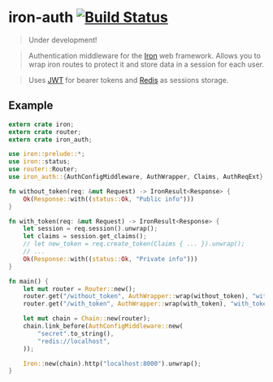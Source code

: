 iron-auth [![Build Status](https://travis-ci.org/Arekkusuva/iron-auth.svg?branch=master)](https://travis-ci.org/Arekkusuva/iron-auth)
==========

> Under development!

> Authentication middleware for the [Iron](https://github.com/iron/iron) web framework. 
> Allows you to wrap iron routes to protect it and store data in a session for each user.

> Uses [JWT](https://jwt.io) for bearer tokens and [Redis](https://redis.io) as sessions storage. 

## Example

```rust
extern crate iron;
extern crate router;
extern crate iron_auth;

use iron::prelude::*;
use iron::status;
use router::Router;
use iron_auth::{AuthConfigMiddleware, AuthWrapper, Claims, AuthReqExt};

fn without_token(req: &mut Request) -> IronResult<Response> {
    Ok(Response::with((status::Ok, "Public info")))
}

fn with_token(req: &mut Request) -> IronResult<Response> {
    let session = req.session().unwrap();
    let claims = session.get_claims();
    // let new_token = req.create_token(Claims { ... }).unwrap();
    // ...
    Ok(Response::with((status::Ok, "Private info")))
}

fn main() {
    let mut router = Router::new();
    router.get("/without_token", AuthWrapper::wrap(without_token), "without_token");
    router.get("/with_token", AuthWrapper::wrap(with_token), "with_token");

    let mut chain = Chain::new(router);
    chain.link_before(AuthConfigMiddleware::new(
        "secret".to_string(),
        "redis://localhost",
    ));

    Iron::new(chain).http("localhost:8000").unwrap();
}
```
